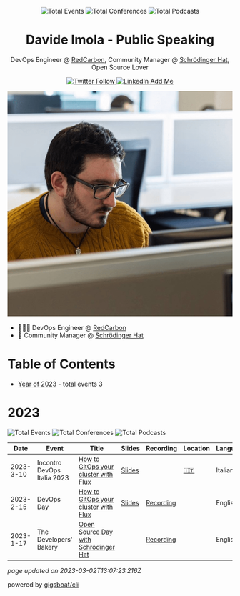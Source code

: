 <div align='center'><p><img src="https://img.shields.io/badge/total-3-blue?style=flat-square" alt="Total Events">  <img src="https://img.shields.io/badge/conferences-2-red?style=flat-square" alt="Total Conferences"> <img src="https://img.shields.io/badge/podcasts-1-yellow?style=flat-square" alt="Total Podcasts">   </p>
</div>
  <p align='center'><h1 align='center'>Davide Imola - Public Speaking</h1></p>
<p align='center'>DevOps Engineer @ <a href='https://redcarbon.ai'>RedCarbon</a>, Community Manager @ <a href='https://schrodinger-hat.it'>Schr&ouml;dinger Hat</a>, Open Source Lover</p> <p align='center'><a href='https://twitter.com/DavideImola'><img alt='Twitter Follow' src='https://img.shields.io/twitter/follow/DavideImola?style=social'></a><a href='https://www.linkedin.com/in/davideimola'> <img alt='LinkedIn Add Me' src='https://img.shields.io/badge/-Add&nbsp;Me&nbsp;on&nbsp;LinkedIn-blue?style=flat-square&logo=Linkedin&logoColor=white'></a></p><p align='center'><img width='600px' alt='Davide Imola' src='https://raw.githubusercontent.com/davideimola/public-speaking/main/static/davideimola.png'></img></p>

 - 👨🏻‍💻 DevOps Engineer @ [RedCarbon](https://redcarbon.ai)
 - 👥 Community Manager @ [Schr&ouml;dinger Hat](https://schrodinger-hat.it)


# Table of Contents


 - [Year of 2023](#2023) - total events 3

# 2023


![Total Events](https://img.shields.io/badge/total-3-blue?style=flat-square)  ![Total Conferences](https://img.shields.io/badge/conferences-2-red?style=flat-square) ![Total Podcasts](https://img.shields.io/badge/podcasts-1-yellow?style=flat-square)   




| Date | Event | Title | Slides | Recording | Location | Language |
| ---- | ----- | ----- | ------ | --------- | -------- | -------- |
| 2023-3-10 | Incontro DevOps Italia 2023 | [How to GitOps your cluster with Flux](pages/2023/2023-03-10.md) | [Slides](https://pitch.com/public/a17cc665-3169-45bd-9df2-6ef696ca62be) |  | [🇮🇹](## "Italy") | Italian |
| 2023-2-15 | DevOps Day | [How to GitOps your cluster with Flux](pages/2023/2023-02-15.md) | [Slides](https://pitch.com/public/a17cc665-3169-45bd-9df2-6ef696ca62be) | [Recording](https://www.youtube.com/live/wli1Vv9f_uw?feature=share&t=11028) |  | English |
| 2023-1-17 | The Developers' Bakery | [Open Source Day with Schrödinger Hat](pages/2023/2023-01-17.md) |  | [Recording](https://thebakery.dev/50/) |  | English |




*page updated on 2023-03-02T13:07:23.216Z*

powered by [gigsboat/cli](https://github.com/gigsboat/cli)